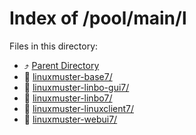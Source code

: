 
# Index of /pool/main/l
Files in this directory:
- ⤴ [Parent Directory](../)
- 📁 [linuxmuster-base7/](linuxmuster-base7)
- 📁 [linuxmuster-linbo-gui7/](linuxmuster-linbo-gui7)
- 📁 [linuxmuster-linbo7/](linuxmuster-linbo7)
- 📁 [linuxmuster-linuxclient7/](linuxmuster-linuxclient7)
- 📁 [linuxmuster-webui7/](linuxmuster-webui7)
